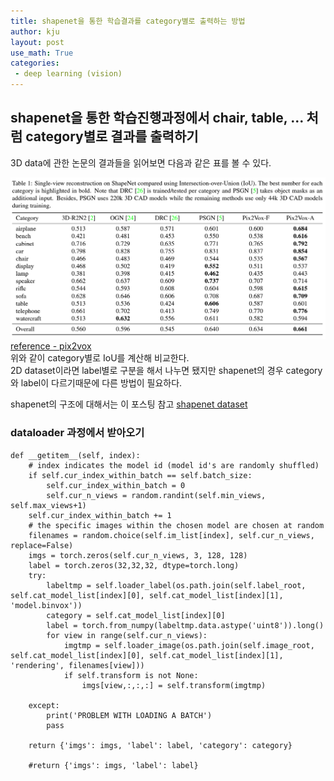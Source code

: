 ```yaml
---
title: shapenet을 통한 학습결과를 category별로 출력하는 방법
author: kju
layout: post
use_math: True
categories:
 - deep learning (vision)
---
```

## shapenet을 통한 학습진행과정에서 chair, table, ... 처럼 category별로 결과를 출력하기
3D data에 관한 논문의 결과들을 읽어보면 다음과 같은 표를 볼 수 있다.

![table](/post_images/shapenet_category/category_table.PNG "pix2vox_table")
[reference - pix2vox](https://arxiv.org/abs/1901.11153)   
위와 같이 category별로 IoU를 계산해 비교한다.   
2D dataset이라면 label별로 구분을 해서 나누면 됐지만 shapenet의 경우 category와 label이 다르기때문에 다른 방법이 필요하다.

shapenet의 구조에 대해서는 이 포스팅 참고 [shapenet dataset](https://kju01.github.io/deep%20learning%20(vision)/2024/02/27/vision-shapenet.html)

### dataloader 과정에서 받아오기

```
def __getitem__(self, index):  
    # index indicates the model id (model id's are randomly shuffled)
    if self.cur_index_within_batch == self.batch_size:
        self.cur_index_within_batch = 0
        self.cur_n_views = random.randint(self.min_views, self.max_views+1)
    self.cur_index_within_batch += 1
    # the specific images within the chosen model are chosen at random
    filenames = random.choice(self.im_list[index], self.cur_n_views, replace=False)
    imgs = torch.zeros(self.cur_n_views, 3, 128, 128)  
    label = torch.zeros(32,32,32, dtype=torch.long)
    try:
        labeltmp = self.loader_label(os.path.join(self.label_root, self.cat_model_list[index][0], self.cat_model_list[index][1], 'model.binvox'))
        category = self.cat_model_list[index][0]
        label = torch.from_numpy(labeltmp.data.astype('uint8')).long()
        for view in range(self.cur_n_views):
            imgtmp = self.loader_image(os.path.join(self.image_root, self.cat_model_list[index][0], self.cat_model_list[index][1], 'rendering', filenames[view]))                
            if self.transform is not None:
                imgs[view,:,:,:] = self.transform(imgtmp)
            
    except:
        print('PROBLEM WITH LOADING A BATCH')
        pass

    return {'imgs': imgs, 'label': label, 'category': category}

    #return {'imgs': imgs, 'label': label}
```